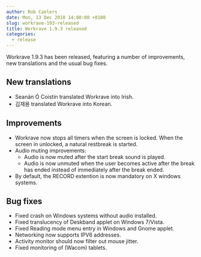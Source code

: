 ```yaml
---
author: Rob Caelers
date: Mon, 13 Dec 2010 14:00:00 +0100
slug: workrave-193-released
title: Workrave 1.9.3 released
categories:
  - release
---
```

Workrave 1.9.3 has been released, featuring a number of improvements,
new translations and the usual bug fixes.
<!--more-->

## New translations

- Seanán Ó Coistín translated Workrave into Irish.
- 김재용 translated Workrave into Korean.

## Improvements

- Workrave now stops all timers when the screen is locked. When the screen in
  unlocked, a natural restbreak is started.
- Audio muting improvements:
  - Audio is now muted after the start break sound is played.
  - Audio is now unmuted when the user becomes active after the
    break has ended instead of immediately after the break ended.
- By default, the RECORD extention is now mandatory on X windows
  systems.

## Bug fixes

- Fixed crash on Windows systems without audio installed.
- Fixed translucency of Deskband applet on Windows 7/Vista.
- Fixed Reading mode menu entry in Windows and Gnome applet.
- Networking now supports IPV6 addresses.
- Activity monitor should now filter out mouse jitter.
- Fixed monitoring of (Wacom) tablets.
